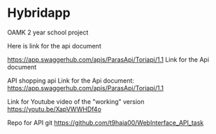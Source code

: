 # Hybridapp
OAMK 2 year school project

Here is link for the api document

https://app.swaggerhub.com/apis/ParasApi/Toriapi/1.1 Link for the Api document

API shopping api
Link for the Api document: https://app.swaggerhub.com/apis/ParasApi/Toriapi/1.1

Link for Youtube video of the "working" version https://youtu.be/XapVWWHDf4o

Repo for API git https://github.com/t9haja00/WebInterface_API_task
